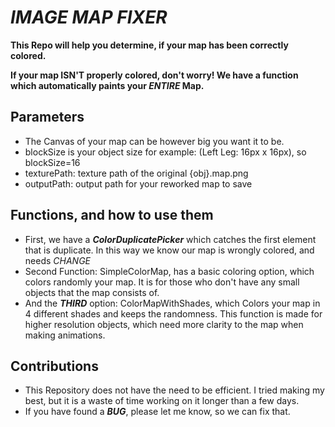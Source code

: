 # ***IMAGE MAP FIXER***

**This Repo will help you determine, if your map has been correctly colored.**

**If your map ISN'T properly colored, don't worry! We have a function which automatically paints your _ENTIRE_ Map.**

## Parameters
- The Canvas of your map can be however big you want it to be.
- blockSize is your object size for example: (Left Leg: 16px x 16px), so blockSize=16
- texturePath: texture path of the original {obj}.map.png
- outputPath: output path for your reworked map to save

## Functions, and how to use them
- First, we have a ***ColorDuplicatePicker*** which catches the first element that is duplicate. In this way we know our map is wrongly colored, and needs _CHANGE_
- Second Function: SimpleColorMap, has a basic coloring option, which colors randomly your map. It is for those who don't have any small objects that the map consists of.
- And the ***THIRD*** option: ColorMapWithShades, which Colors your map in 4 different shades and keeps the randomness. This function is made for higher resolution objects, which need more clarity to the map when making animations.

## **Contributions**
- This Repository does not have the need to be efficient. I tried making my best, but it is a waste of time working on it longer than a few days.
- If you have found a ***BUG***, please let me know, so we can fix that.
  
